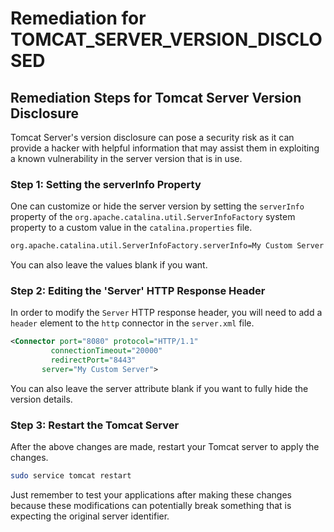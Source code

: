 # Remediation for TOMCAT_SERVER_VERSION_DISCLOSED

## Remediation Steps for Tomcat Server Version Disclosure
Tomcat Server's version disclosure can pose a security risk as it can provide a hacker with helpful information that may assist them in exploiting a known vulnerability in the server version that is in use.

### Step 1: Setting the serverInfo Property
One can customize or hide the server version by setting the `serverInfo` property of the `org.apache.catalina.util.ServerInfoFactory` system property to a custom value in the `catalina.properties` file.

```bash
org.apache.catalina.util.ServerInfoFactory.serverInfo=My Custom Server
```
You can also leave the values blank if you want.

### Step 2: Editing the 'Server' HTTP Response Header
In order to modify the `Server` HTTP response header, you will need to add a `header` element to the `http` connector in the `server.xml` file.

```xml
<Connector port="8080" protocol="HTTP/1.1"
         connectionTimeout="20000"
         redirectPort="8443" 
       server="My Custom Server">
```
You can also leave the server attribute blank if you want to fully hide the version details.

### Step 3: Restart the Tomcat Server
After the above changes are made, restart your Tomcat server to apply the changes.

```bash
sudo service tomcat restart
```

Just remember to test your applications after making these changes because these modifications can potentially break something that is expecting the original server identifier.
